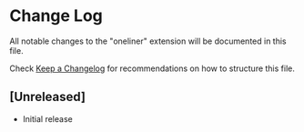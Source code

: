 # Change Log

All notable changes to the "oneliner" extension will be documented in this file.

Check [Keep a Changelog](http://keepachangelog.com/) for recommendations on how to structure this file.

## [Unreleased]

- Initial release